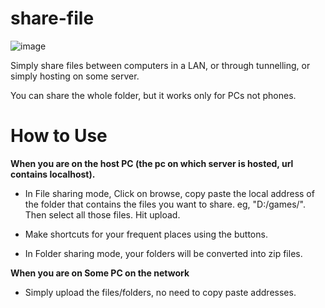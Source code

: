 # share-file

![image](https://user-images.githubusercontent.com/33609172/176454983-b5a8aa79-4021-4ce3-8f11-acb38e3f6784.png)

Simply share files between computers in a LAN, or through tunnelling, or simply hosting on some server.

You can share the whole folder, but it works only for PCs not phones.

# How to Use

**When you are on the host PC (the pc on which server is hosted, url contains localhost).**

- In File sharing mode, Click on browse, copy paste the local address of the folder that contains the files you want to share. eg, "D:/games/". Then select all those files. Hit upload.

- Make shortcuts for your frequent places using the buttons.

- In Folder sharing mode, your folders will be converted into zip files.

**When you are on Some PC on the network**

- Simply upload the files/folders, no need to copy paste addresses.
